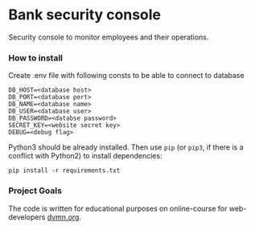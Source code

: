 # Bank security console

Security console to monitor employees and their operations.

### How to install

Create .env file with following consts to be able to connect to database
```
DB_HOST=<database host>
DB_PORT=<database port>
DB_NAME=<database name>
DB_USER=<database user>
DB_PASSWORD=<databse password>
SECRET_KEY=<website secret key>
DEBUG=<debug flag>
```

Python3 should be already installed. 
Then use `pip` (or `pip3`, if there is a conflict with Python2) to install dependencies:
```
pip install -r requirements.txt
```

### Project Goals

The code is written for educational purposes on online-course for web-developers [dvmn.org](https://dvmn.org/).